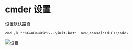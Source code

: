 # cmder 设置

设置默认路径

```shell
cmd /k ""%ConEmuDir%\..\init.bat" -new_console:d:E:\code\
```
![设置](@public/my-setting/cmder.png)